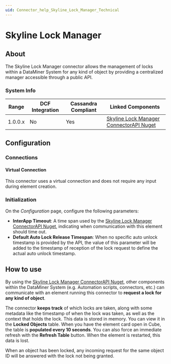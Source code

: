 ```yaml
---
uid: Connector_help_Skyline_Lock_Manager_Technical
---
```


# Skyline Lock Manager

## About

The Skyline Lock Manager connector allows the management of locks within a DataMiner System for any kind of object by providing a centralized manager accessible through a public API.

### System Info

| Range | DCF Integration | Cassandra Compliant | Linked Components |
|--|--|--|--|
| 1.0.0.x | No | Yes | [Skyline Lock Manager ConnectorAPI Nuget](https://www.nuget.org/packages/Skyline.DataMiner.ConnectorAPI.SkylineLockManager/) |

## Configuration

### Connections

#### Virtual Connection

This connector uses a virtual connection and does not require any input during element creation.

### Initialization

On the *Configuration* page, configure the following parameters:

- **InterApp Timeout**: A time span used by the [Skyline Lock Manager ConnectorAPI Nuget](https://www.nuget.org/packages/Skyline.DataMiner.ConnectorAPI.SkylineLockManager/), indicating when communication with this element should time out.
- **Default Auto Lock Release Timespan**: When no specific auto unlock timestamp is provided by the API, the value of this parameter will be added to the timestamp of reception of the lock request to define the actual auto unlock timestamp.

## How to use

By using the [Skyline Lock Manager ConnectorAPI Nuget](https://www.nuget.org/packages/Skyline.DataMiner.ConnectorAPI.SkylineLockManager/), other components within the DataMiner System (e.g. Automation scripts, connectors, etc.) can communicate with an element running this connector to **request a lock for any kind of object**.

The connector **keeps track** of which locks are taken, along with some metadata like the timestamp of when the lock was taken, as well as the context that holds the lock. This data is stored in memory. You can view it in the **Locked Objects** table. When you have the element card open in Cube, the table is **populated every 10 seconds**. You can also force an immediate refresh with the **Refresh Table** button. When the element is restarted, this data is lost.

When an object has been locked, any incoming request for the same object ID will be answered with the lock not being granted.
